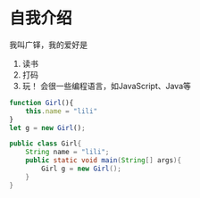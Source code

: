 # 自我介绍
我叫广铎，我的爱好是
1. 读书
2. 打码
3. 玩！
会很一些编程语言，如JavaScript、Java等
```Javascript
function Girl(){
    this.name = "lili"
}
let g = new Girl();
```
```Java
public class Girl{
    String name = "lili";
    public static void main(String[] args){
    	Girl g = new Girl();
    }
}
```
